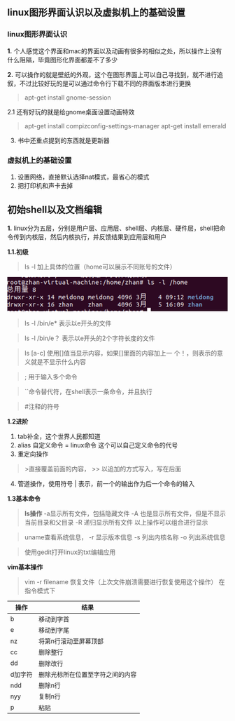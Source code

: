 ## linux图形界面认识以及虚拟机上的基础设置

### linux图形界面认识
**1.** 个人感觉这个界面和mac的界面以及动画有很多的相似之处，所以操作上没有什么阻隔，毕竟图形化界面都差不了多少

**2.**      可以操作的就是壁纸的外观，这个在图形界面上可以自己寻找到，就不进行追叙，不过比较好玩的是可以通过命令行下载不同的界面版本进行更换
>  apt-get install gnome-session

2.1 还有好玩的就是给gnome桌面设置动画特效
> apt-get install compizconfig-settings-manager
apt-get install emerald

    

    

 
3. 书中还重点提到的东西就是更新器

### 虚拟机上的基础设置
1. 设置网络，直接默认选择nat模式，最省心的模式
2. 把打印机和声卡去掉

## 初始shell以及文档编辑

**1.** linux分为五层，分别是用户层、应用层、shell层、内核层、硬件层，shell把命令传到内核层，然后内核执行，并反馈结果到应用层和用户

**1.1.初级**

> ls -l 加上具体的位置（home可以展示不同账号的文件）

![pic](picture/ls-shell.png)

> ls -l /bin/e* 表示以e开头的文件

> ls -l /bin/e？ 表示以e开头的2个字符长度的文件

> ls [a-c] 使用[]值当显示内容，如果[]里面的内容加上一
个！，则表示的意义就是不显示什么内容

>  ; 用于输入多个命令

>  ``命令替代符，在shell表示一条命令，并且执行

>  #注释的符号

**1.2进阶**

1. tab补全，这个世界人民都知道
2. alias 自定义命令 = linux命令 这个可以自己定义命令的代号
3. 重定向操作
> \>直接覆盖前面的内容，
\>> 以追加的方式写入，写在后面
4. 管道操作，使用符号 | 表示，前一个的输出作为后一个命令的输入

**1.3基本命令**

>**ls操作**
> -a显示所有文件，包括隐藏文件
-A 也是显示所有文件，但是不显示当前目录和父目录
-R 递归显示所有文件
以上操作可以组合进行显示

> uname查看系统信息，
 -r 显示版本信息
 -s 列出内核名称
 -o 列出系统信息

 > 使用gedit打开linux的txt编辑应用

 **vim基本操作**

 >vim -r filename 恢复文件（上次文件崩溃需要进行恢复使用这个操作）
 在指令模式下

 操作 | 结果
 |-|-|
 b | 移动到字首
 e |移动到字尾
 nz |将第n行滚动至屏幕顶部
 cc |删除整行
 dd |删除改行
 d加字符 |删除光标所在位置至字符之间的内容
 ndd|删除n行
 nyy|复制n行
 p|粘贴